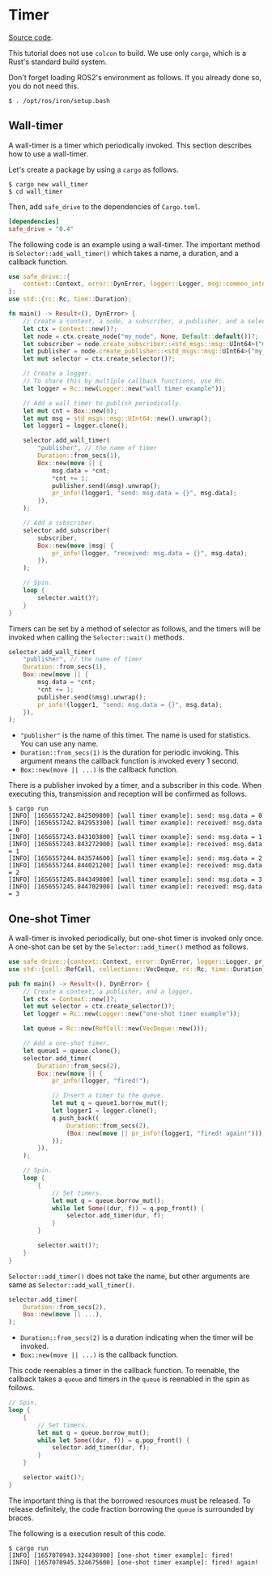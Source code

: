 # Timer

[Source code](https://github.com/tier4/safe_drive_tutorial/tree/main/timers).

This tutorial does not use `colcon` to build.
We use only `cargo`, which is a Rust's standard build system.

Don't forget loading ROS2's environment as follows.
If you already done so, you do not need this.

```text
$ . /opt/ros/iron/setup.bash
```

## Wall-timer

A wall-timer is a timer which periodically invoked.
This section describes how to use a wall-timer.

Let's create a package by using a `cargo` as follows.

```text
$ cargo new wall_timer
$ cd wall_timer
```

Then, add `safe_drive` to the dependencies of `Cargo.toml`.

```toml
[dependencies]
safe_drive = "0.4"
```

The following code is an example using a wall-timer.
The important method is `Selector::add_wall_timer()` which takes
a name, a duration, and a callback function.

```rust
use safe_drive::{
    context::Context, error::DynError, logger::Logger, msg::common_interfaces::std_msgs, pr_info,
};
use std::{rc::Rc, time::Duration};

fn main() -> Result<(), DynError> {
    // Create a context, a node, a subscriber, a publisher, and a selector.
    let ctx = Context::new()?;
    let node = ctx.create_node("my_node", None, Default::default())?;
    let subscriber = node.create_subscriber::<std_msgs::msg::UInt64>("my_topic", None)?;
    let publisher = node.create_publisher::<std_msgs::msg::UInt64>("my_topic", None)?;
    let mut selector = ctx.create_selector()?;

    // Create a logger.
    // To share this by multiple callback functions, use Rc.
    let logger = Rc::new(Logger::new("wall timer example"));

    // Add a wall timer to publish periodically.
    let mut cnt = Box::new(0);
    let mut msg = std_msgs::msg::UInt64::new().unwrap();
    let logger1 = logger.clone();

    selector.add_wall_timer(
        "publisher", // the name of timer
        Duration::from_secs(1),
        Box::new(move || {
            msg.data = *cnt;
            *cnt += 1;
            publisher.send(&msg).unwrap();
            pr_info!(logger1, "send: msg.data = {}", msg.data);
        }),
    );

    // Add a subscriber.
    selector.add_subscriber(
        subscriber,
        Box::new(move |msg| {
            pr_info!(logger, "received: msg.data = {}", msg.data);
        }),
    );

    // Spin.
    loop {
        selector.wait()?;
    }
}
```

Timers can be set by a method of selector as follows,
and the timers will be invoked when calling the `Selector::wait()` methods.

```rust
selector.add_wall_timer(
    "publisher", // the name of timer
    Duration::from_secs(1),
    Box::new(move || {
        msg.data = *cnt;
        *cnt += 1;
        publisher.send(&msg).unwrap();
        pr_info!(logger1, "send: msg.data = {}", msg.data);
    }),
);
```

- `"publisher"` is the name of this timer. The name is used for statistics. You can use any name.
- `Duration::from_secs(1)` is the duration for periodic invoking. This argument means the callback function is invoked every 1 second.
- `Box::new(move || ...)` is the callback function.

There is a publisher invoked by a timer, and a subscriber in this code.
When executing this, transmission and reception will be confirmed as follows.

```text
$ cargo run
[INFO] [1656557242.842509800] [wall timer example]: send: msg.data = 0
[INFO] [1656557242.842953300] [wall timer example]: received: msg.data = 0
[INFO] [1656557243.843103800] [wall timer example]: send: msg.data = 1
[INFO] [1656557243.843272900] [wall timer example]: received: msg.data = 1
[INFO] [1656557244.843574600] [wall timer example]: send: msg.data = 2
[INFO] [1656557244.844021200] [wall timer example]: received: msg.data = 2
[INFO] [1656557245.844349800] [wall timer example]: send: msg.data = 3
[INFO] [1656557245.844702900] [wall timer example]: received: msg.data = 3
```

## One-shot Timer

A wall-timer is invoked periodically,
but one-shot timer is invoked only once.
A one-shot can be set by the `Selector::add_timer()` method as follows.

```rust
use safe_drive::{context::Context, error::DynError, logger::Logger, pr_info};
use std::{cell::RefCell, collections::VecDeque, rc::Rc, time::Duration};

pub fn main() -> Result<(), DynError> {
    // Create a context, a publisher, and a logger.
    let ctx = Context::new()?;
    let mut selector = ctx.create_selector()?;
    let logger = Rc::new(Logger::new("one-shot timer example"));

    let queue = Rc::new(RefCell::new(VecDeque::new()));

    // Add a one-shot timer.
    let queue1 = queue.clone();
    selector.add_timer(
        Duration::from_secs(2),
        Box::new(move || {
            pr_info!(logger, "fired!");

            // Insert a timer to the queue.
            let mut q = queue1.borrow_mut();
            let logger1 = logger.clone();
            q.push_back((
                Duration::from_secs(2),
                (Box::new(move || pr_info!(logger1, "fired! again!"))),
            ));
        }),
    );

    // Spin.
    loop {
        {
            // Set timers.
            let mut q = queue.borrow_mut();
            while let Some((dur, f)) = q.pop_front() {
                selector.add_timer(dur, f);
            }
        }

        selector.wait()?;
    }
}
```

`Selector::add_timer()` does not take the name,
but other arguments are same as `Selector::add_wall_timer()`.

```rust
selector.add_timer(
    Duration::from_secs(2),
    Box::new(move || ...),
);
```

- `Duration::from_secs(2)` is a duration indicating when the timer will be invoked.
- `Box::new(move || ...)` is the callback function.

This code reenables a timer in the callback function.
To reenable, the callback takes a `queue` and
timers in the `queue` is reenabled in the spin as follows.

```rust
// Spin.
loop {
    {
        // Set timers.
        let mut q = queue.borrow_mut();
        while let Some((dur, f)) = q.pop_front() {
            selector.add_timer(dur, f);
        }
    }

    selector.wait()?;
}
```

The important thing is that the borrowed resources must be released.
To release definitely, the code fraction borrowing the `queue` is surrounded by braces.

The following is a execution result of this code.

```
$ cargo run
[INFO] [1657070943.324438900] [one-shot timer example]: fired!
[INFO] [1657070945.324675600] [one-shot timer example]: fired! again!
```
